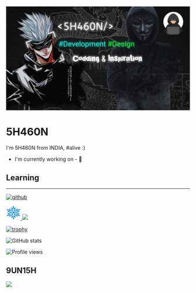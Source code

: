 ![IM 5H460N](https://github.com/5H460N/5H460N/blob/main/5H460N.jpg)

# 5H460N
I'm 5H460N from INDIA, 
 #alive :)
* I'm currently working on -  🔐 
## Learning


----------------------

[<img src='https://cdn.jsdelivr.net/npm/simple-icons@3.0.1/icons/github.svg' alt='github' height='40'>](https://github.com/5H460N)  

<a href='https://archiveprogram.github.com/'><img src='https://raw.githubusercontent.com/acervenky/animated-github-badges/master/assets/acbadge.gif' width='40' height='40'>
<a href="https://hits.seeyoufarm.com"><img src="https://hits.seeyoufarm.com/api/count/incr/badge.svg?url=https%3A%2F%2Fgithub.com%2F5H460N&count_bg=%2379C83D&title_bg=%23555555&icon=reddit.svg&icon_color=%23E7E7E7&title=hits&edge_flat=false"/></a>

[![trophy](https://github-profile-trophy.vercel.app/?username=5H460N)](https://github.com/ryo-ma/github-profile-trophy)

![GitHub stats](https://github-readme-stats.vercel.app/api?username=5H460N&show_icons=true&count_private=true)  

![Profile views](https://gpvc.arturio.dev/5H460N)

## 9UN15H
<img src="https://github.com/5H460N/9N15H/blob/gh-pages/%E4%B8%AAI%E4%B9%9BAM%E3%83%BB5H460%E1%B9%84%E4%B8%AA.gif" width="512" >
